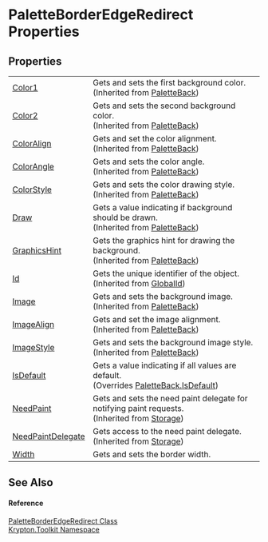 # PaletteBorderEdgeRedirect Properties




## Properties
<table>
<tr>
<td><a href="80e6b462-650d-9ea7-2ba7-67d779d63758.md">Color1</a></td>
<td>Gets and sets the first background color.<br />(Inherited from <a href="83e73f8f-6bf0-dca7-bfaa-c738568ff766.md">PaletteBack</a>)</td></tr>
<tr>
<td><a href="88078d37-c1c7-1ebc-16b5-5c88e6af8e16.md">Color2</a></td>
<td>Gets and sets the second background color.<br />(Inherited from <a href="83e73f8f-6bf0-dca7-bfaa-c738568ff766.md">PaletteBack</a>)</td></tr>
<tr>
<td><a href="dc1ca40f-52f0-5176-1018-f3d5056ad4b7.md">ColorAlign</a></td>
<td>Gets and set the color alignment.<br />(Inherited from <a href="83e73f8f-6bf0-dca7-bfaa-c738568ff766.md">PaletteBack</a>)</td></tr>
<tr>
<td><a href="0329bad3-50b5-0908-9df6-ed0c0aeb5686.md">ColorAngle</a></td>
<td>Gets and sets the color angle.<br />(Inherited from <a href="83e73f8f-6bf0-dca7-bfaa-c738568ff766.md">PaletteBack</a>)</td></tr>
<tr>
<td><a href="87daad97-6f58-b159-0677-78b98c5325eb.md">ColorStyle</a></td>
<td>Gets and sets the color drawing style.<br />(Inherited from <a href="83e73f8f-6bf0-dca7-bfaa-c738568ff766.md">PaletteBack</a>)</td></tr>
<tr>
<td><a href="57b0a4c1-4c9e-a6f1-e781-db762fb65070.md">Draw</a></td>
<td>Gets a value indicating if background should be drawn.<br />(Inherited from <a href="83e73f8f-6bf0-dca7-bfaa-c738568ff766.md">PaletteBack</a>)</td></tr>
<tr>
<td><a href="bb8b2302-91c1-aea5-494c-322a1b8f549c.md">GraphicsHint</a></td>
<td>Gets the graphics hint for drawing the background.<br />(Inherited from <a href="83e73f8f-6bf0-dca7-bfaa-c738568ff766.md">PaletteBack</a>)</td></tr>
<tr>
<td><a href="71a6846f-bfb6-fb58-b361-6b43ae0583a8.md">Id</a></td>
<td>Gets the unique identifier of the object.<br />(Inherited from <a href="9ef2ca3a-e03e-8927-105a-2f9a6fbdf849.md">GlobalId</a>)</td></tr>
<tr>
<td><a href="1cf6265b-3f49-cf0e-d1fd-e2f4cc51d5a4.md">Image</a></td>
<td>Gets and sets the background image.<br />(Inherited from <a href="83e73f8f-6bf0-dca7-bfaa-c738568ff766.md">PaletteBack</a>)</td></tr>
<tr>
<td><a href="6ab7b6a4-89ba-ba0a-4b9d-5727e9847a72.md">ImageAlign</a></td>
<td>Gets and set the image alignment.<br />(Inherited from <a href="83e73f8f-6bf0-dca7-bfaa-c738568ff766.md">PaletteBack</a>)</td></tr>
<tr>
<td><a href="06fc617b-7b42-e340-098a-18c45366574c.md">ImageStyle</a></td>
<td>Gets and sets the background image style.<br />(Inherited from <a href="83e73f8f-6bf0-dca7-bfaa-c738568ff766.md">PaletteBack</a>)</td></tr>
<tr>
<td><a href="5655c594-223d-f9e3-32f8-fb626a4a7659.md">IsDefault</a></td>
<td>Gets a value indicating if all values are default.<br />(Overrides <a href="2601d533-8912-bf55-f557-971bf4861e33.md">PaletteBack.IsDefault</a>)</td></tr>
<tr>
<td><a href="097a0f47-e60c-4bf7-802c-8391c6d8feff.md">NeedPaint</a></td>
<td>Gets and sets the need paint delegate for notifying paint requests.<br />(Inherited from <a href="8406cf55-79a3-e579-4094-be084e489431.md">Storage</a>)</td></tr>
<tr>
<td><a href="879ca7f2-32c5-8581-44f2-c7aee6491db2.md">NeedPaintDelegate</a></td>
<td>Gets access to the need paint delegate.<br />(Inherited from <a href="8406cf55-79a3-e579-4094-be084e489431.md">Storage</a>)</td></tr>
<tr>
<td><a href="703cd882-8a60-42f7-c9b0-cd46db2fe21e.md">Width</a></td>
<td>Gets and sets the border width.</td></tr>
</table>

## See Also


#### Reference
<a href="31f7b60a-8ab1-fd99-b552-7bea1f0047ec.md">PaletteBorderEdgeRedirect Class</a>  
<a href="79d2eac2-21f4-54ff-7552-b20c33c30600.md">Krypton.Toolkit Namespace</a>  
